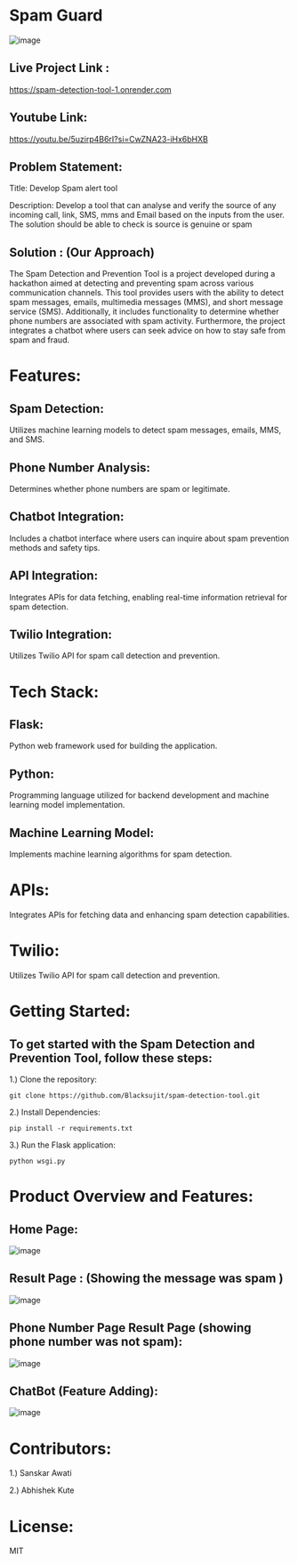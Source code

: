 # Spam Guard



![image](https://github.com/Blacksujit/spam-detection-tool/assets/148805811/71601375-72b0-4d45-b853-deebecbc8fd2)


## Live Project Link :   

https://spam-detection-tool-1.onrender.com

## Youtube Link:

https://youtu.be/5uzirp4B6rI?si=CwZNA23-iHx6bHXB

## Problem Statement:
 
Title: Develop Spam alert tool

Description: Develop a tool that can analyse and verify the source of any 
incoming call, link, SMS, mms and Email based on the inputs from the user. The 
solution should be able to check is source is genuine or spam


## Solution : (Our Approach)

The Spam Detection and Prevention Tool is a project developed during a hackathon aimed at detecting and preventing spam across various communication channels. 
This tool provides users with the ability to detect spam messages, emails, multimedia messages (MMS), and short message service (SMS). 
Additionally, it includes functionality to determine whether phone numbers are associated with spam activity. Furthermore, the project integrates 
a chatbot where users can seek advice on how to stay safe from spam and fraud.

# Features:

## Spam Detection:
Utilizes machine learning models to detect spam messages, emails, MMS, and SMS.
## Phone Number Analysis:
Determines whether phone numbers are spam or legitimate.
## Chatbot Integration: 
Includes a chatbot interface where users can inquire about spam prevention methods and safety tips.
## API Integration: 
Integrates APIs for data fetching, enabling real-time information retrieval for spam detection.
## Twilio Integration:
Utilizes Twilio API for spam call detection and prevention.


# Tech Stack:

## Flask: 
Python web framework used for building the application.

## Python:
Programming language utilized for backend development and machine learning model implementation.

## Machine Learning Model:

Implements machine learning algorithms for spam detection.

# APIs:
Integrates APIs for fetching data and enhancing spam detection capabilities.

# Twilio: 

Utilizes Twilio API for spam call detection and prevention.



# Getting Started:

## To get started with the Spam Detection and Prevention Tool, follow these steps:


1.) Clone the repository:

```
git clone https://github.com/Blacksujit/spam-detection-tool.git
```

2.) Install Dependencies:


```
pip install -r requirements.txt
```

3.) Run the Flask application:

```
python wsgi.py
```


# Product Overview and Features:


## Home Page:


![image](https://github.com/Blacksujit/spam-detection-tool/assets/148805811/25505f5f-3fec-45ff-9344-a88682e1e2ae)


## Result Page : (Showing the message was spam )


![image](https://github.com/Blacksujit/spam-detection-tool/assets/148805811/4f6acc63-9972-4379-aa0d-45b2c683723c)


## Phone Number Page Result Page (showing phone number was not spam):

![image](https://github.com/Blacksujit/spam-detection-tool/assets/148805811/99e4f5a6-d846-48f4-906a-4990dcc7c941)


## ChatBot (Feature Adding):

![image](https://github.com/Blacksujit/spam-detection-tool/assets/148805811/4baf47a6-8610-4e2c-9072-3692b20ab9bc)



# Contributors:


1.) Sanskar Awati

2.) Abhishek Kute


# License:

MIT

